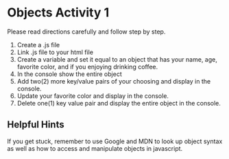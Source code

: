 # Objects Activity 1

Please read directions carefully and follow step by step.

1. Create a .js file
2. Link .js file to your html file
3. Create a variable and set it equal to an object that has your name, age, favorite color, and if you enjoying drinking coffee.
4. In the console show the entire object
5. Add two(2) more key/value pairs of your choosing and display in the console.
6. Update your favorite color and display in the console.
7. Delete one(1) key value pair and display the entire object in the console.

## Helpful Hints

If you get stuck, remember to use Google and MDN to look up object syntax as well as how to access and manipulate objects in javascript.

